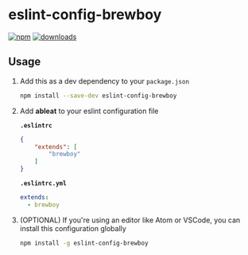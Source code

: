 # eslint-config-brewboy

[![npm](https://img.shields.io/npm/v/eslint-config-brewboy.svg)](https://npmjs.org/package/eslint-config-brewboy) [![downloads](https://img.shields.io/npm/dm/eslint-config-brewboy.svg)](https://npmjs.org/package/eslint-config-brewboy)

## Usage

1. Add this as a dev dependency to your `package.json`

    ```bash
    npm install --save-dev eslint-config-brewboy
    ```

2. Add **ableat** to your eslint configuration file

    **`.eslintrc`**

    ```json
    {
        "extends": [
            "brewboy"
        ]
    }
    ```

    **`.eslintrc.yml`**

    ```yaml
    extends:
      - brewboy
    ```
3. (OPTIONAL) If you're using an editor like Atom or VSCode, you can install this configuration globally

    ```bash
    npm install -g eslint-config-brewboy
    ```
